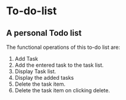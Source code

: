 # To-do-list
## A personal Todo list

The functional operations of this to-do list are:
1. Add Task
  1. Add the entered task to the task list.
1. Display Task list.
  1. Display the added tasks
1. Delete the task item.
  1. Delete the task item on clicking delete.
